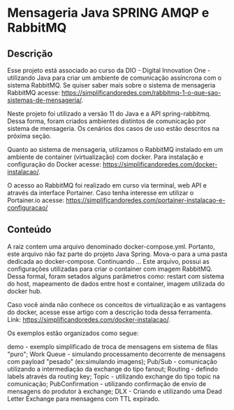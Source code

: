 # Mensageria Java SPRING AMQP e RabbitMQ



Descrição
----------

Esse projeto está associado ao curso da DIO - Digital Innovation One - utilizando Java para criar um ambiente de 
comunicação assíncrona com o sistema RabbitMQ. Se quiser saber mais sobre o sistema de mensageria RabbitMQ
acesse: https://simplificandoredes.com/rabbitmq-1-o-que-sao-sistemas-de-mensageria/.

Neste projeto foi utilizado a versão 11 do Java e a API spring-rabbitmq. Dessa forma, foram criados ambientes distintos de comunicação
por sistema de mensageria. Os cenários dos casos de uso estão descritos na próxima seção.

Quanto ao sistema de mensageria, utilizamos o RabbitMQ instalado em um ambiente de container (virtualização) com docker.
Para instalação e configuração do Docker acesse: https://simplificandoredes.com/docker-instalacao/.

O acesso ao RabbitMQ foi realizado em curso via terminal, web API e através da interface Portainer.
Caso tenha interesse em utilizar o Portainer.io acesse: https://simplificandoredes.com/portainer-instalacao-e-configuracao/


Conteúdo
---------

A raiz contem uma arquivo denominado docker-compose.yml. Portanto, este arquivo não faz parte do projeto Java Spring. Mova-o para a uma pasta dedicada 
ao docker-compose. Continuando ... Este arquivo, possui as configurações utilizadas para criar o container com imagem 
RabbitMQ. Dessa formal, foram setados alguns parâmetros como: restart com sistema do host, mapeamento de dados entre host e container, imagem 
utilizada do docker hub.

Caso você ainda não conhece os conceitos de virtualização e as vantagens do docker, 
acesse esse artigo com a descrição toda dessa ferramenta. Link: https://simplificandoredes.com/docker-instalacao/.

Os exemplos estão organizados como segue:

demo - exemplo simplificado de troca de mensagens em sistema de filas "puro";
Work Queue - simulando processamento decorrente de mensagens com payload "pesado" (ex:simulando imagens);
Pub/Sub - comunicação utilizando a intermediação da exchange do tipo fanout;
Routing - defindo labels através da routing key;
Topic - utilizando exchange do tipo topic na comunicação;
PubConfirmation - utilizando confirmação de envio de mensagens do produtor à exchange;
DLX - Criando e utilizando uma Dead Letter Exchange para mensagens com TTL expirado.
